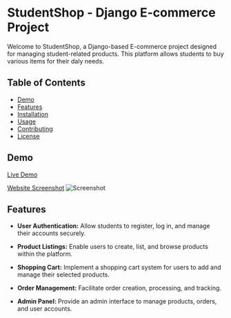 # StudentShop - Django E-commerce Project

Welcome to StudentShop, a Django-based E-commerce project designed for managing student-related products. This platform allows students to buy various items for their daly needs.

## Table of Contents

- [Demo](#demo)
- [Features](#features)
- [Installation](#installation)
- [Usage](#usage)
- [Contributing](#contributing)
- [License](#license)

## Demo

[Live Demo](#) <!-- Add a link to your live demo if available -->

[Website Screenshot](Screenshot.png) ![Screenshot](https://github.com/thisizsandesh/StudentShop/assets/147138352/9ea71ac9-17b6-4cec-807b-c23d8c2e96f7) 




## Features

- **User Authentication:** Allow students to register, log in, and manage their accounts securely.
  
- **Product Listings:** Enable users to create, list, and browse products within the platform.

- **Shopping Cart:** Implement a shopping cart system for users to add and manage their selected products.

- **Order Management:** Facilitate order creation, processing, and tracking.

- **Admin Panel:** Provide an admin interface to manage products, orders, and user accounts.




